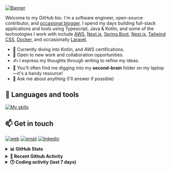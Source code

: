 [![Banner](https://raw.githubusercontent.com/wilfriedago/wilfriedago/main/assets/1.png)][website]

Welcome to my GitHub bio. I'm a software engineer, open-source contributor, and [occasional blogger][blog]. I spend my days building full-stack applications and tools using Typescript, Java & Kotlin, and some of the technologies I work with include [AWS](https://aws.amazon.com/fr/), [Next.js](https://nextjs.org/), [Spring Boot](https://spring.io/projects/spring-boot), [Nest.js](https://nestjs.com/), [Tailwind CSS](https://github.com/tailwindlabs/tailwindcss), [Docker](https://www.docker.com/), and occasionally [Laravel](https://laravel.com/).

- 🔭 Currently diving into Kotlin, and AWS certifications.
- 👯 Open to new work and collaboration opportunities.
- ✍️ I express my thoughts through writing to refine my ideas.
- 🧠 You'll often find me digging into my **second-brain** folder on my laptop—it's a handy resource!
- 💬 Ask me about anything (I'll answer if possible)

## 🎨 Languages and tools

[![My skills](https://skillicons.dev/icons?i=typescript,js,nodejs,nest,java,kotlin,spring,python,fastapi,django,aws,docker,vscode,idea,tailwind&perline=15)](https://wilfriedago.dev/about#skills)

## 📫 Get in touch
[![web](https://img.shields.io/badge/WEBSITE-12100E?logo=google-earth&color=282A36)][website]
[![email](https://img.shields.io/badge/MAIL-12100E?logo=mailgun&color=282A36)][mail]
[![linkedin](https://img.shields.io/badge/LINKEDIN-12100E?logo=linkedin&color=282A36)][linkedin]


<details>
  <summary><b>📊 GitHub Stats</b></summary>
	<br/>
	<p align="left">
		<img width="49.5%" src="https://github-readme-stats.vercel.app/api?username=wilfriedago&show_icons=true&count_private=true&title_color=10b981&icon_color=10b981&theme=react&hide_border=true" />
		<img width="49.5%" src="https://streak-stats.demolab.com/?user=wilfriedago&hide_border=true&theme=react&ring=10b981&fire=fff&currStreakNum=fff&sideLabels=10b981&currStreakLabel=10b981&sideNums=fff" />
	</p>
</details>

<details>
  <summary><b>📅 Recent Github Activity</b></summary>
	<br>

<!--RECENT_ACTIVITY:last_update-->
Last Updated: Thursday, April 3rd, 2025, 4:19:20 AM
<!--RECENT_ACTIVITY:last_update_end-->

<!--RECENT_ACTIVITY:start-->
1. ⭐ Starred [bytedance/MegaTTS3](https://github.com/bytedance/MegaTTS3)<br>
2. 🔱 Forked [wilfriedago/whatsapp-mcp](https://github.com/wilfriedago/whatsapp-mcp) from [lharries/whatsapp-mcp](https://github.com/lharries/whatsapp-mcp)<br>
3. ⭐ Starred [lharries/whatsapp-mcp](https://github.com/lharries/whatsapp-mcp)<br>
4. ⭐ Starred [ical4j/ical4j](https://github.com/ical4j/ical4j)<br>
5. ⭐ Starred [ai/nanoid](https://github.com/ai/nanoid)<br>
<!--RECENT_ACTIVITY:end-->
</details>

<details>
  <summary><b>🕐 Coding activity (last 7 days)</b></summary>
	<br>

<!--START_SECTION:waka-->

```python
Total Time: 41 hrs 45 mins

Java                       13 hrs 55 mins  ████████▒░░░░░░░░░░░░░░░░   33.09 %
TypeScript                 11 hrs 37 mins  ███████░░░░░░░░░░░░░░░░░░   27.63 %
JavaScript                 6 hrs 7 mins    ███▓░░░░░░░░░░░░░░░░░░░░░   14.58 %
XML                        57 mins         ▓░░░░░░░░░░░░░░░░░░░░░░░░   02.26 %
HTML                       38 mins         ▒░░░░░░░░░░░░░░░░░░░░░░░░   01.53 %
Java Properties            24 mins         ▒░░░░░░░░░░░░░░░░░░░░░░░░   00.97 %
TSConfig                   23 mins         ▒░░░░░░░░░░░░░░░░░░░░░░░░   00.93 %
```

<!--END_SECTION:waka-->
</details>

[website]: https://wilfriedago.dev
[linkedin]: https://linkedin.com/in/wilfriedago
[blog]: https://wilfriedago.dev/blog
[mail]: mailto:me@wilfriedago.dev
